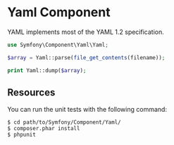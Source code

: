 Yaml Component
==============

YAML implements most of the YAML 1.2 specification.

```php
use Symfony\Component\Yaml\Yaml;

$array = Yaml::parse(file_get_contents(filename));

print Yaml::dump($array);
```

Resources
---------

You can run the unit tests with the following command:

    $ cd path/to/Symfony/Component/Yaml/
    $ composer.phar install
    $ phpunit
